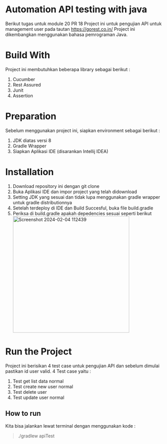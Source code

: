 # Automation API testing with java

Berikut tugas untuk module 20 PR 18
Project ini untuk pengujian API untuk management user pada tautan https://gorest.co.in/
Project ini dikembangkan menggunakan bahasa pemrograman Java.

# Build With
Project ini membutuhkan beberapa library sebagai berikut :
1. Cucumber
2. Rest Assured
3. Junit
4. Assertion

# Preparation
Sebelum menggunakan project ini, siapkan environment sebagai berikut :
1. JDK diatas versi 8
2. Gradle Wrapper
3. Siapkan Aplikasi IDE (disarankan Intellij IDEA)

# Installation
1. Download repository ini dengan git clone
2. Buka Aplikasi IDE dan impor project yang telah didownload
3. Setting JDK yang sesuai dan tidak lupa menggunakan gradle wrapper untuk gradle distributionnya
4. Setelah terdeploy di IDE dan Build Succesful, buka file build.gradle
5. Periksa di build.gradle apakah depedencies sesuai seperti berikut
   <img width="364" alt="Screenshot 2024-02-04 112439" src="https://github.com/mbahkungedan/java-test-api/assets/119036380/d4e38a59-43c5-4e13-b801-4015bbd6891c">

# Run the Project
Project ini berisikan 4 test case untuk pengujian API dan sebelum dimulai pastikan id user valid. 4 Test case yaitu :
1. Test get list data normal
2. Test create new user normal
3. Test delete user
4. Test update user normal

## How to run
Kita bisa jalankan lewat terminal dengan menggunakan kode :
>./gradlew apiTest




